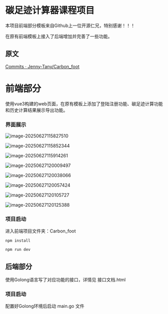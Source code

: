 碳足迹计算器课程项目
=======

本项目前端部分模板来自Github上一位开源仁兄，特别感谢！！！

在原有前端模板上接入了后端增加并完善了一些功能。

## 原文

[Commits · Jenny-Tany/Carbon_foot](https://github.com/Jenny-Tany/Carbon_foot)




# 前端部分

使用vue3构建的web页面，在原有模板上添加了登陆注册功能、碳足迹计算功能和历史计算结果展示导出功能。

### 界面展示

![image-20250627115827510](imgs/${fiilename}/image-20250627115827510.png)

![image-20250627115852344](imgs/${fiilename}/image-20250627115852344.png)

![image-20250627115914261](imgs/${fiilename}/image-20250627115914261.png)

![image-20250627120009497](imgs/${fiilename}/image-20250627120009497.png)

![image-20250627120038066](imgs/${fiilename}/image-20250627120038066.png)

![image-20250627120057424](imgs/${fiilename}/image-20250627120057424.png)

![image-20250627120105727](imgs/${fiilename}/image-20250627120105727.png)

![image-20250627120125388](imgs/${fiilename}/image-20250627120125388.png)



### 项目启动

进入前端项目文件夹：Carbon_foot

```
npm install
```

```
npm run dev
```



## 后端部分

使用Golong语言写了对应功能的接口，详情见 接口文档.html

### 项目启动

配置好Golong环境后启动  main.go 文件
